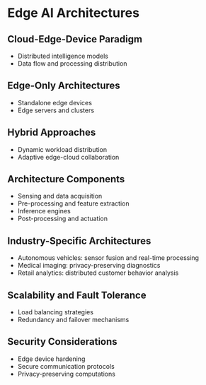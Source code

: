 # Edge AI Architectures

## Cloud-Edge-Device Paradigm
- Distributed intelligence models
- Data flow and processing distribution

## Edge-Only Architectures
- Standalone edge devices
- Edge servers and clusters

## Hybrid Approaches
- Dynamic workload distribution
- Adaptive edge-cloud collaboration

## Architecture Components
- Sensing and data acquisition
- Pre-processing and feature extraction
- Inference engines
- Post-processing and actuation

## Industry-Specific Architectures
- Autonomous vehicles: sensor fusion and real-time processing
- Medical imaging: privacy-preserving diagnostics
- Retail analytics: distributed customer behavior analysis

## Scalability and Fault Tolerance
- Load balancing strategies
- Redundancy and failover mechanisms

## Security Considerations
- Edge device hardening
- Secure communication protocols
- Privacy-preserving computations

